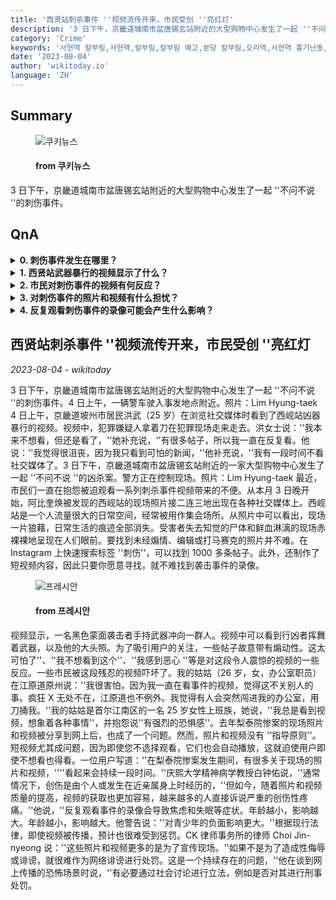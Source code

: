 ```yaml
---
title: '西贤站刺杀事件 ''视频流传开来，市民受创 ''亮红灯'
description: '3 日下午，京畿道城南市盆唐锡玄站附近的大型购物中心发生了一起 ''不问不说 ''的刺伤事件。'
category: 'Crime'
keywords: '서현역 칼부림,서현역,칼부림,칼부림 예고,분당 칼부림,오리역,서현역 흉기난동,살인예고,오리역 칼부림,분당,성남 칼부림,묻지마 칼부림,분당 서현역,서현역 흉기,잠실역 살인 예고,흉기난동,분당 서현역 칼부림,ak플라자,서현역칼부림,오리역 살인예고'
date: '2023-08-04'
author: 'wikitoday.io'
language: 'ZH'
---
```


## Summary



<figure>
    <img src="http://www.kukinews.com/data/kuk/image/2023/08/04/kuk202308040284.jpg" alt="쿠키뉴스" />
    <figcaption>
        <h4> from 쿠키뉴스</h4>
    </figcaption>
</figure>


3 日下午，京畿道城南市盆唐锡玄站附近的大型购物中心发生了一起 ''不问不说 ''的刺伤事件。


## QnA

    
<details>
        <summary><b>0. 刺伤事件发生在哪里？</b></summary>
        刺伤事件发生在京畿道城南市盆唐锡玄站附近的一个大型购物中心。
    </details>
    
<details>
        <summary><b>1. 西贤站武器暴行的视频显示了什么？</b></summary>
        视频显示，犯罪嫌疑人在犯罪现场拿着一把刀四处走动。
    </details>
    
<details>
        <summary><b>2. 市民对刺伤事件的视频有何反应？</b></summary>
        公民们一直在抱怨被迫观看视频带来的不便，有些人还因这些残忍的镜头而受到创伤。
    </details>
    
<details>
        <summary><b>3. 对刺伤事件的照片和视频有什么担忧？</b></summary>
        照片和视频没有指导原则，即使用户不选择观看，短视频也会自动播放，这给用户造成了困扰和创伤。
    </details>
    
<details>
        <summary><b>4. 反复观看刺伤事件的录像可能会产生什么影响？</b></summary>
        反复观看录像会导致焦虑和失眠等症状，对年轻人尤其是青少年的负面影响更大。
    </details>
    


## 西贤站刺杀事件 ''视频流传开来，市民受创 ''亮红灯

_2023-08-04 - wikitoday_

3 日下午，京畿道城南市盆唐锡玄站附近的大型购物中心发生了一起 ''不问不说 ''的刺伤事件。4 日上午，一辆警车驶入事发地点附近。照片：Lim Hyung-taek 4 日上午，京畿道坡州市居民洪武（25 岁）在浏览社交媒体时看到了西岘站凶器暴行的视频。视频中，犯罪嫌疑人拿着刀在犯罪现场走来走去。洪女士说：''我本来不想看，但还是看了，''她补充说，''有很多帖子，所以我一直在反复看。他说：''我觉得很沮丧，因为我只看到可怕的新闻，''他补充说，''我有一段时间不看社交媒体了。3 日下午，京畿道城南市盆唐锡玄站附近的一家大型购物中心发生了一起 ''不问不说 ''的凶杀案。警方正在控制现场。照片：Lim Hyung-taek 最近，市民们一直在抱怨被迫观看一系列刺杀事件视频带来的不便。从本月 3 日晚开始，阿比奎焕被发现的西岘站的现场照片接二连三地出现在各种社交媒体上。西岘站是一个人流量很大的日常空间，经常被用作集会场所。从照片中可以看出，现场一片狼藉，日常生活的痕迹全部消失。受害者失去知觉的尸体和鲜血淋漓的现场赤裸裸地呈现在人们眼前。要找到未经煽情、编辑或打马赛克的照片并不难。在 Instagram 上快速搜索标签 ''刺伤''，可以找到 1000 多条帖子。此外，还制作了短视频内容，因此只要你愿意寻找，就不难找到袭击事件的录像。


<figure>
    <img src="https://cdn.pressian.com/_resources/10/2023/08/04/2023080409461486351_l.jpg" alt="프레시안" />
    <figcaption>
        <h4> from 프레시안</h4>
    </figcaption>
</figure>


视频显示，一名黑色蒙面袭击者手持武器冲向一群人。视频中可以看到行凶者挥舞着武器，以及他的大头照。为了吸引用户的关注，一些帖子故意带有煽动性。这太可怕了''、''我不想看到这个''、''我感到恶心 ''等是对这段令人震惊的视频的一些反应。一些市民被这段残忍的视频吓坏了。我的姑姑（26 岁，女，办公室职员）在江原道原州说：''我很害怕，因为我一直在看事件的视频，觉得这不关别人的事。疯狂 X 无处不在，江原道也不例外。我觉得有人会突然闯进我的办公室，用刀捅我。''我的姑姑是首尔江南区的一名 25 岁女性上班族，她说，''我总是看到视频，想象着各种事情''，并抱怨说''有强烈的恐惧感''。去年梨泰院惨案的现场照片和视频被分享到网上后，也成了一个问题。然而，照片和视频没有 ''指导原则''。短视频尤其成问题，因为即使您不选择观看，它们也会自动播放，这就迫使用户即使不想看也得看。一位用户写道：''在梨泰院惨案发生期间，有很多关于现场的照片和视频，''''看起来会持续一段时间。''庆熙大学精神病学教授白钟佑说，''通常情况下，创伤是由个人或发生在近亲属身上时经历的，''但如今，随着照片和视频质量的提高，视频的获取也更加容易，越来越多的人直接诉说严重的创伤性疼痛。''他说，''反复观看事件的录像会导致焦虑和失眠等症状。年龄越小，影响越大。年龄越小，影响越大。他警告说：''对青少年的负面影响更大。''根据现行法律，即使视频被传播，预计也很难受到惩罚。CK 律师事务所的律师 Choi Jin-nyeong 说：''这些照片和视频更多的是为了宣传现场。''如果不是为了造成性侮辱或诽谤，就很难作为网络诽谤进行处罚。这是一个持续存在的问题，''他在谈到网上传播的恐怖场景时说，''有必要通过社会讨论进行立法，例如是否对其进行刑事处罚。
